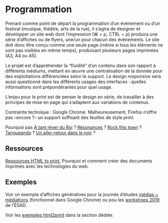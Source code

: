 # Programmation

Prenant comme point de départ la programmation d’un évènement ou d’un festival (musique, théâtre, arts de la rue), il s’agira de designer et développer un site web dont l’impression (⌘ + p, CTRL + p) produira une série d’affiches ou de flyers, une/un pour chacun des évènements. Le site doit donc être conçu comme une seule page (même si tous les éléments ne sont pas visibles en même temps), produisant plusieurs pages imprimées (A3, A4 ou A5).

Le projet est d’appréhender la “fluidité” d’un contenu dans son rapport à différents médiums, mettant en œuvre une centralisation de la donnée pour des exploitations différenciées selon le support. Le design *responsive* sera aussi questionné dans les différents usages des interfaces : quelles informations sont prépondérantes pour quel usage.

L’enjeu pour le print est de penser le design en série, de travailler à des principes de mise en page qui s’adaptent aux variations de contenus.

Contrainte technique : Google Chrome. Malheureusement, Firefox n’offre pas –encore ?– un support suffisant des feuilles de style *print*.

Pourquoi pas [À tant rêver du Roi](http://atrdr.net/) ? [Résonances](http://espacespluriels.fr/saison-15-16?id_groupe=3) ? [Rock this town](https://www.facebook.com/Rock-This-Town-festival-rock-cin%C3%A9ma-PAU-281640625323015/) ? [Tangueando](https://festival.tangueando-pau.com/) ? [Un aller-retour dans le noir](http://unallerretourdanslenoir.com/) ?

## Ressources

[Ressources HTML to print](../../ressources/html2print/), Pourquoi et comment créer des documents imprimés avec les technologies du web.

## Exemples

Voir un exemple d’affiches génératives pour la journée d’études [médias ~ médiations](http://nm.esapyrenees.fr/medias-mediations/) (fonctionnel dans Google Chrome) ou pou les [workshops 2019](http://workshops.esad-pyrenees.fr/) de l’ÉSAD.

Voir les [exemples html2print](../../exemples/#htmltoprint) dans la section dédiée.
